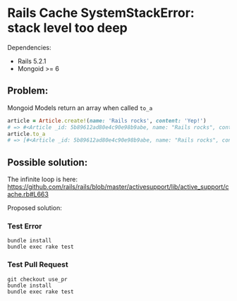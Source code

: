 # Rails Cache SystemStackError: stack level too deep

Dependencies:
- Rails 5.2.1
- Mongoid >= 6

## Problem:
Mongoid Models return an array when called `to_a`

```ruby
article = Article.create!(name: 'Rails rocks', content: 'Yep!')
# => #<Article _id: 5b89612ad80e4c90e98b9abe, name: "Rails rocks", content: "Yep!">
article.to_a
# => [#<Article _id: 5b89612ad80e4c90e98b9abe, name: "Rails rocks", content: "Yep!">]
```

## Possible solution:

The infinite loop is here:
https://github.com/rails/rails/blob/master/activesupport/lib/active_support/cache.rb#L663

Proposed solution:



### Test Error

```
bundle install
bundle exec rake test
```

### Test Pull Request

```
git checkout use_pr
bundle install
bundle exec rake test
```
